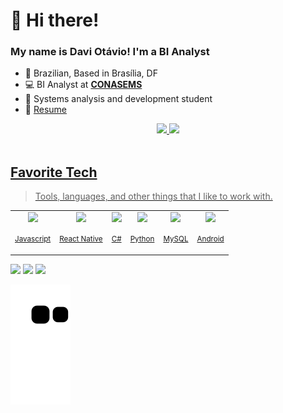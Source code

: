 

  # 👋  Hi there!
  
### My name is Davi Otávio! I'm a BI Analyst

- 🏡 Brazilian, Based in Brasília, DF
- 💻 BI Analyst at **[CONASEMS](https://portal.conasems.org.br/)**
- 🎒 Systems analysis and development student 
- 📝 [Resume](https://drive.google.com/drive/folders/1-JijfavfD3upKtlt27pb5D6wDd-HQLB9?usp=share_link)

<div align="center">
  <a href="https://github.com/daviotavio">
  <img height="180em" src="https://github-readme-stats.vercel.app/api?username=daviotavio&show_icons=true&theme=yeblu&include_all_commits=true&count_private=true"/>
  <img height="180em" src="https://github-readme-stats.vercel.app/api/top-langs/?username=daviotavio&layout=compact&langs_count=7&theme=yeblu"/>
</div>

<br />

## Favorite Tech

> Tools, languages, and other things that I like to work with.

<table>
  <tr>
    <td align="center">
        <img src="https://cdn.jsdelivr.net/gh/devicons/devicon/icons/javascript/javascript-original.svg" width="50" />
        <p><small>Javascript</small></p>
    </td>
    <td align="center">
        <img src="https://cdn.jsdelivr.net/gh/devicons/devicon/icons/react/react-original.svg" width="50" />
        <p><small>React Native</small></p>
    </td>
    <td align="center">
        <img src="https://cdn.jsdelivr.net/gh/devicons/devicon/icons/csharp/csharp-original.svg" width="50" />
        <p><small>C#</small></p>
    </td>
    <td align="center">
        <img src="https://cdn.jsdelivr.net/gh/devicons/devicon/icons/python/python-original.svg" width="50" />
        <p><small>Python</small></p>
    </td>
    <td align="center">
        <img src="https://cdn.jsdelivr.net/gh/devicons/devicon/icons/mysql/mysql-plain.svg" width="50" />
        <p><small>MySQL</small></p>
    </td>
    <td align="center">
        <img src="https://cdn.jsdelivr.net/gh/devicons/devicon/icons/android/android-plain.svg" width="50" />
        <p><small>Android</small></p>
    </td>
  </tr>
</table>

<div> 
 <a href="https://t.me/daviribeiro_s" target="_blank"><img src="https://img.shields.io/badge/Telegram-2CA5E0?style=for-the-badge&logo=telegram&logoColor=white" target="_blank"></a> 
  <a href = "mailto:daviotavioribeiro@gmail.com"><img src="https://img.shields.io/badge/Gmail-D14836?style=for-the-badge&logo=gmail&logoColor=white" target="_blank"></a>
  <a href="https://www.linkedin.com/in/davi-ot%C3%A1vio-developer/" target="_blank"><img src="https://img.shields.io/badge/-LinkedIn-%230077B5?style=for-the-badge&logo=linkedin&logoColor=white" target="_blank"></a> 
 
  ![Snake animation](https://github.com/daviotavio/daviotavio/blob/output/github-contribution-grid-snake.svg)
 
</div>


